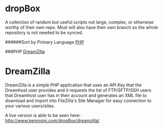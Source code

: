 dropBox
=======

A collection of random but useful scripts not large, complex, or otherwise worthy of their own repo.  Most will also have their own branch so the whole repository is not needed to be synced.

######Sort by Primary Language
[PHP](#php)

###PHP
[DreamZilla](#dreamzilla)


DreamZilla
========
DreamZilla is a simple PHP application that uses an API Key that the Dreamhost user provides and it requests the list of FTP/SFTP/SSH users that Dreamhost user has in their account and generates an XML file to download and import into FileZilla's Site Manager for easy connection to your various users/sites.

A live version is able to be seen here: http://www.kenmoini.com/dropBox/dreamzilla/
